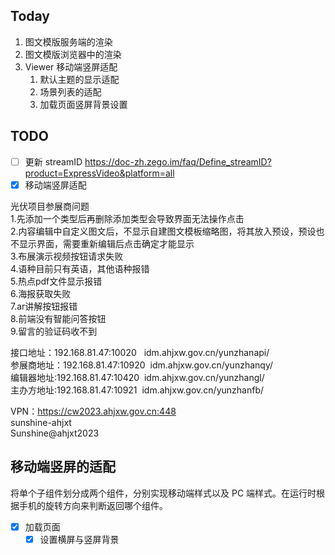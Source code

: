 ## Today

1. 图文模版服务端的渲染
2. 图文模版浏览器中的渲染
3. Viewer 移动端竖屏适配
	1. 默认主题的显示适配
	2. 场景列表的适配
	3. 加载页面竖屏背景设置

## TODO

- [ ] 更新 streamID https://doc-zh.zego.im/faq/Define_streamID?product=ExpressVideo&platform=all
- [x] 移动端竖屏适配

光伏项目参展商问题  
1.先添加一个类型后再删除添加类型会导致界面无法操作点击  
2.内容编辑中自定义图文后，不显示自建图文模板缩略图，将其放入预设，预设也不显示界面，需要重新编辑后点击确定才能显示  
3.布展演示视频按钮请求失败  
4.语种目前只有英语，其他语种报错  
5.热点pdf文件显示报错  
6.海报获取失败  
7.ar讲解按钮报错  
8.前端没有智能问答按钮  
9.留言的验证码收不到

接口地址：192.168.81.47:10020   idm.ahjxw.gov.cn/yunzhanapi/  
参展商地址：192.168.81.47:10920  idm.ahjxw.gov.cn/yunzhanqy/  
编辑器地址:192.168.81.47:10420  idm.ahjxw.gov.cn/yunzhangl/  
主办方地址:192.168.81.47:10921  idm.ahjxw.gov.cn/yunzhanfb/  

VPN：https://cw2023.ahjxw.gov.cn:448  
sunshine-ahjxt  
Sunshine@ahjxt2023

## 移动端竖屏的适配

将单个子组件划分成两个组件，分别实现移动端样式以及 PC 端样式。在运行时根据手机的旋转方向来判断返回哪个组件。

- [x] 加载页面
	- [x] 设置横屏与竖屏背景